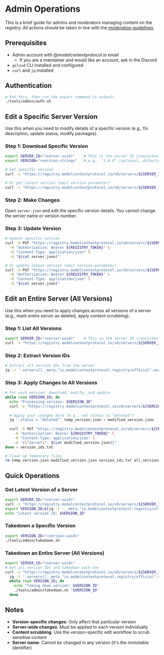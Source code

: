 # Admin Operations

This is a brief guide for admins and moderators managing content on the registry. All actions should be taken in line with the [moderation guidelines](moderation-guidelines.md).

## Prerequisites

- Admin account with @modelcontextprotocol.io email
  - If you are a maintainer and would like an account, ask in the Discord
- `gcloud` CLI installed and configured
- `curl` and `jq` installed

## Authentication

```bash
# Run this, then run the export command it outputs
./tools/admin/auth.sh
```

## Edit a Specific Server Version

Use this when you need to modify details of a specific version (e.g., fix description, update status, modify packages).

### Step 1: Download Specific Version

```bash
export SERVER_ID="<server-uuid>"    # This is the server ID (consistent across versions)
export VERSION="<version-string>"   # e.g., "1.0.0" (optional, defaults to latest)

# Get specific version
curl -s "https://registry.modelcontextprotocol.io/v0/servers/${SERVER_ID}?version=${VERSION}" > server.json

# Or get latest version (omit version parameter)
curl -s "https://registry.modelcontextprotocol.io/v0/servers/${SERVER_ID}" > server.json
```

### Step 2: Make Changes

Open `server.json` and edit the specific version details. You cannot change the server name or version number.

### Step 3: Update Version

```bash
# Update specific version
curl -X PUT "https://registry.modelcontextprotocol.io/v0/servers/${SERVER_ID}?version=${VERSION}" \
  -H "Authorization: Bearer ${REGISTRY_TOKEN}" \
  -H "Content-Type: application/json" \
  -d "$(cat server.json)"

# Or update latest version (omit version parameter)
curl -X PUT "https://registry.modelcontextprotocol.io/v0/servers/${SERVER_ID}" \
  -H "Authorization: Bearer ${REGISTRY_TOKEN}" \
  -H "Content-Type: application/json" \
  -d "$(cat server.json)"
```

## Edit an Entire Server (All Versions)

Use this when you need to apply changes across all versions of a server (e.g., mark entire server as deleted, apply content scrubbing).

### Step 1: List All Versions

```bash
export SERVER_ID="<server-uuid>"    # This is the server ID (consistent across versions)
curl -s "https://registry.modelcontextprotocol.io/v0/servers/${SERVER_ID}/versions" > all_versions.json
```

### Step 2: Extract Version IDs

```bash
# Extract all version IDs from the server
jq -r '.servers[]._meta."io.modelcontextprotocol.registry/official".version_id' all_versions.json > version_ids.txt
```

### Step 3: Apply Changes to All Versions

```bash
# For each version, download, modify, and update
while read VERSION_ID; do
  echo "Processing version: $VERSION_ID"
  curl -s "https://registry.modelcontextprotocol.io/v0/servers/${VERSION_ID}" > temp_version.json
  
  # Apply your changes here (e.g., set status to "deleted")
  jq '.status = "deleted"' temp_version.json > modified_version.json
  
  curl -X PUT "https://registry.modelcontextprotocol.io/v0/servers/${VERSION_ID}" \
    -H "Authorization: Bearer ${REGISTRY_TOKEN}" \
    -H "Content-Type: application/json" \
    -d "{\"server\": $(cat modified_version.json)}"
done < version_ids.txt

# Clean up temporary files
rm temp_version.json modified_version.json version_ids.txt all_versions.json
```

## Quick Operations

### Get Latest Version of a Server

```bash
export SERVER_ID="<server-uuid>"
curl -s "https://registry.modelcontextprotocol.io/v0/servers/${SERVER_ID}" > latest_version.json
export VERSION_ID=$(jq -r '._meta."io.modelcontextprotocol.registry/official".version_id' latest_version.json)
echo "Latest version ID: $VERSION_ID"
```

### Takedown a Specific Version

```bash
export VERSION_ID="<version-uuid>"
./tools/admin/takedown.sh
```

### Takedown an Entire Server (All Versions)

```bash
export SERVER_ID="<server-uuid>"
# Get all version IDs and takedown each one
curl -s "https://registry.modelcontextprotocol.io/v0/servers/${SERVER_ID}/versions" | \
  jq -r '.servers[]._meta."io.modelcontextprotocol.registry/official".version_id' | \
  while read VERSION_ID; do
    echo "Taking down version: $VERSION_ID"
    ./tools/admin/takedown.sh "$VERSION_ID"
  done
```

## Notes

- **Version-specific changes**: Only affect that particular version
- **Server-wide changes**: Must be applied to each version individually  
- **Content scrubbing**: Use the version-specific edit workflow to scrub sensitive content
- **Server name**: Cannot be changed in any version (it's the immutable identifier)
